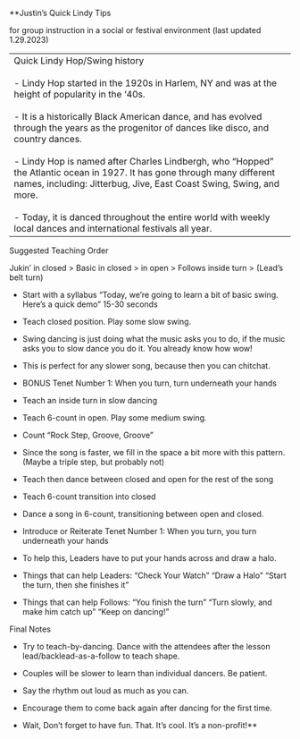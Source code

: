 **Justin’s Quick Lindy Tips

for group instruction in a social or festival environment (last updated 1.29.2023)

|   |
|---|
|Quick Lindy Hop/Swing history<br><br>- Lindy Hop started in the 1920s in Harlem, NY and was at the height of popularity in the ‘40s.<br>    <br>- It is a historically Black American dance, and has evolved through the years as the progenitor of dances like disco, and country dances.<br>    <br>- Lindy Hop is named after Charles Lindbergh, who “Hopped” the Atlantic ocean in 1927. It has gone through many different names, including: Jitterbug, Jive, East Coast Swing, Swing, and more.<br>    <br>- Today, it is danced throughout the entire world with weekly local dances and international festivals all year.|

  

Suggested Teaching Order

Jukin’ in closed > Basic in closed > in open > Follows inside turn > (Lead’s belt turn)

  

- Start with a syllabus “Today, we’re going to learn a bit of basic swing. Here’s a quick demo” 15-30 seconds
    
- Teach closed position. Play some slow swing.
    

- Swing dancing is just doing what the music asks you to do, if the music asks you to slow dance you do it. You already know how wow!
    
- This is perfect for any slower song, because then you can chitchat.
    
- BONUS Tenet Number 1: When you turn, turn underneath your hands
    

- Teach an inside turn in slow dancing
    

- Teach 6-count in open. Play some medium swing.
    

- Count “Rock Step, Groove, Groove”
    

- Since the song is faster, we fill in the space a bit more with this pattern. (Maybe a triple step, but probably not)
    

- Teach then dance between closed and open for the rest of the song
    

- Teach 6-count transition into closed
    
- Dance a song in 6-count, transitioning between open and closed.
    
- Introduce or Reiterate Tenet Number 1: When you turn, you turn underneath your hands
    

- To help this, Leaders have to put your hands across and draw a halo.
    
- Things that can help Leaders: “Check Your Watch” “Draw a Halo” “Start the turn, then she finishes it”
    
- Things that can help Follows: “You finish the turn” “Turn slowly, and make him catch up” “Keep on dancing!”
    

  

Final Notes

- Try to teach-by-dancing. Dance with the attendees after the lesson lead/backlead-as-a-follow to teach shape.
    
- Couples will be slower to learn than individual dancers. Be patient.
    
- Say the rhythm out loud as much as you can.
    
- Encourage them to come back again after dancing for the first time.
    
- Wait, Don’t forget to have fun. That. It’s cool. It’s a non-profit!**